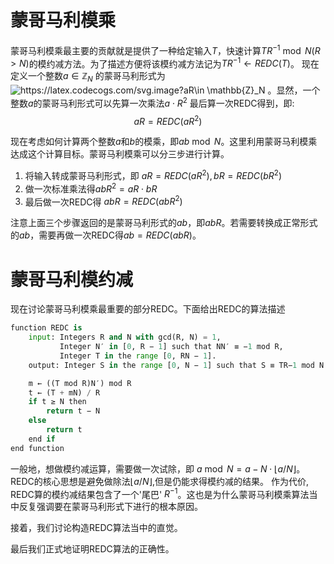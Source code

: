 # 蒙哥马利模乘

蒙哥马利模乘最主要的贡献就是提供了一种给定输入$T$，快速计算$TR^{-1}\bmod N (R>N)$的模约减方法。为了描述方便将该模约减方法记为$TR^{-1}\gets REDC(T)$。
现在定义一个整数$a\in \mathbb{Z}_{N}$ 的蒙哥马利形式为 <img src="https://latex.codecogs.com/svg.image?aR\in&space;\mathbb{Z}_N" title="https://latex.codecogs.com/svg.image?aR\in \mathbb{Z}_N" /> 。显然，一个整数$a$的蒙哥马利形式可以先算一次乘法$a\cdot R^2$ 最后算一次REDC得到，即:
$$aR = REDC(aR^2)$$

现在考虑如何计算两个整数$a$和$b$的模乘，即$ab\bmod N$。这里利用蒙哥马利模乘达成这个计算目标。蒙哥马利模乘可以分三步进行计算。
1. 将输入转成蒙哥马利形式，即 $aR=REDC(aR^2), bR=REDC(bR^2)$
2. 做一次标准乘法得$abR^2=aR\cdot bR$
3. 最后做一次REDC得 $abR=REDC(abR^2)$

注意上面三个步骤返回的是蒙哥马利形式的$ab$，即$abR$。若需要转换成正常形式的$ab$，需要再做一次REDC得$ab=REDC(abR)$。

# 蒙哥马利模约减
现在讨论蒙哥马利模乘最重要的部分REDC。下面给出REDC的算法描述
```python
function REDC is
    input: Integers R and N with gcd(R, N) = 1,
           Integer N′ in [0, R − 1] such that NN′ ≡ −1 mod R,
           Integer T in the range [0, RN − 1].
    output: Integer S in the range [0, N − 1] such that S ≡ TR−1 mod N

    m ← ((T mod R)N′) mod R
    t ← (T + mN) / R
    if t ≥ N then
        return t − N
    else
        return t
    end if
end function
```
一般地，想做模约减运算，需要做一次试除，即 $a \bmod N = a-N\cdot \lfloor a/N\rfloor$。 REDC的核心思想是避免做除法$\lfloor a/N\rfloor$,但是仍能求得模约减的结果。
作为代价, REDC算的模约减结果包含了一个'尾巴' $R^{-1}$。这也是为什么蒙哥马利模乘算法当中反复强调要在蒙哥马利形式下进行的根本原因。

接着，我们讨论构造REDC算法当中的直觉。


最后我们正式地证明REDC算法的正确性。
